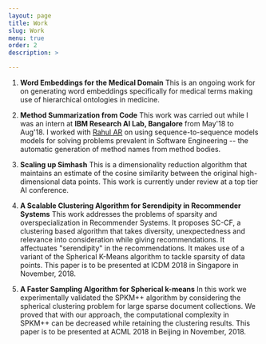```yaml
---
layout: page
title: Work
slug: Work
menu: true
order: 2
description: >

---
```


1. **Word Embeddings for the Medical Domain**
     This is an ongoing work for on generating word embeddings specifically for medical terms making use of hierarchical ontologies in
medicine.
2. **Method Summarization from Code**
     This work was carried out while I was an intern at **IBM Research AI Lab, Bangalore** from May'18 to Aug'18. I worked with [Rahul AR]() on using sequence-to-sequence models models for solving problems prevalent in Software Engineering -- the automatic generation of method names from method bodies.

3. **Scaling up Simhash**
     This is a dimensionality reduction algorithm that maintains an estimate of the cosine similarity between the original high-dimensional data points. This work is currently under review at a top tier AI conference. 

4. **A Scalable Clustering Algorithm for Serendipity in Recommender Systems**
     This work addresses the problems of sparsity and overspecialization in Recommender Systems. It proposes SC-CF, a clustering based algorithm that takes diversity, unexpectedness and relevance into consideration while giving recommendations. It affectuates "serendipity" in the recommendations. It makes use of a variant of the Spherical K-Means algorithm to tackle sparsity of data points. This paper is to be presented at ICDM 2018 in Singapore in November, 2018. 

5. **A Faster Sampling Algorithm for Spherical k-means**
     In this work we experimentally validated the SPKM++ algorithm by considering the spherical clustering problem for large sparse document collections. We proved that with our approach, the computational complexity in SPKM++ can be decreased while retaining the clustering results. This paper is to be presented at ACML 2018 in Beijing in November, 2018. 

